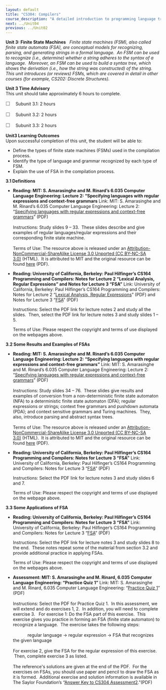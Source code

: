 ```yaml
---
layout: default
title: "CS304: Compilers"
course_description: "A detailed introduction to programming language translation, including the functions and general organization of compiler design and interpreters. Focuses on the study of syntax, semantics, ambiguities, procedures replication, iteration, and recursion in these languages."
next: ../Unit04
previous: ../Unit02
---
```

**Unit 3: Finite State Machines** <span id="3"></span> 
*Finite state machines (FSM), also called finite state automata (FSA),
are conceptual models for recognizing, parsing, and generating strings
in a formal language.  An FSM can be used to recognize (i.e., determine)
whether a string adheres to the syntax of a language.  Moreover, an FSM
can be used to build a syntax tree, which shows the derivation (i.e.,
how the string was constructed) of the string.  This unit introduces (or
reviews) FSMs, which are covered in detail in other courses (for
example, CS202: Discrete Structures).*

**Unit 3 Time Advisory**  
This unit should take approximately 6 hours to complete.  
  
 <span
style="color: rgb(85, 85, 85); font-family: 'Myriad Pro', 'Gill Sans', 'Gill Sans MT', Calibri, sans-serif; font-size: 16px; line-height: 21px; text-align: left; -webkit-text-size-adjust: none; ">☐
   </span>Subunit 3.1: 2 hours  
  
 <span
style="color: rgb(85, 85, 85); font-family: 'Myriad Pro', 'Gill Sans', 'Gill Sans MT', Calibri, sans-serif; font-size: 16px; line-height: 21px; text-align: left; -webkit-text-size-adjust: none; ">☐
   </span>Subunit 3.2: 2 hours  
  
 <span
style="color: rgb(85, 85, 85); font-family: 'Myriad Pro', 'Gill Sans', 'Gill Sans MT', Calibri, sans-serif; font-size: 16px; line-height: 21px; text-align: left; -webkit-text-size-adjust: none; ">☐
   </span>Subunit 3.3: 2 hours

**Unit3 Learning Outcomes**  
Upon successful completion of this unit, the student will be able to:  
  
-   <span dir="LTR">De</span>fine the types of finite state machines
    (FSMs) used in the compilation process.
-   <span dir="LTR">Identify the type of language and grammar recognized
    by each type of FSM.</span>
-   <span dir="LTR">Explain the use of FSA in the compilation
    process.</span>

**3.1 Definitions** <span id="3.1"></span> 
-   **Reading: MIT: S. Amarasinghe and M. Rinard’s 6.035 Computer
    Language Engineering: Lecture 2: “Specifying languages with regular
    expressions and context-free grammars**
    Link: MIT: S. Amarasinghe and M. Rinard’s 6.035 Computer Language
    Engineering: Lecture 2: “[Specifying languages with regular
    expressions and context-free
    grammars](http://www.saylor.org/site/wp-content/uploads/2012/01/CS304-2.1-MIT.pdf)”
    (PDF)  
        
     Instructions: Study slides 9 – 33.  These slides describe and give
    examples of regular languages/regular expressions and their
    corresponding finite state machine.  
        
     Terms of Use: The resource above is released under
    an [Attribution-NonCommercial-ShareAlike License 3.0 Unported (CC
    BY-NC-SA
    3.0)](http://creativecommons.org/licenses/by-nc-sa/3.0/) (HTML).  It
    is attributed to MIT and the original resource can be
    found [here](http://ocw.mit.edu/courses/electrical-engineering-and-computer-science/6-035-computer-language-engineering-spring-2010/lecture-notes/) (PDF).

-   **Reading: University of California, Berkeley: Paul Hilfinger’s
    CS164 Programming and Compilers: Notes for Lecture 2 “Lexical
    Analysis, Regular Expressions” and Notes for Lecture 3 “FSA”**
    Link: University of California, Berkeley: Paul Hilfinger’s CS164
    Programming and Compilers: Notes for Lecture 2 “[Lexical Analysis,
    Regular
    Expressions](http://inst.eecs.berkeley.edu/~cs164/sp11/lectures/)”
    (PDF) and Notes for Lecture 3
    “[FSA](http://webcast.berkeley.edu/playlist#c,d,Computer_Science,03D59E2ECDDA66DF)”
    (PDF)  
      
     Instructions: Select the PDF link for lecture notes 2 and study all
    the slides.  Then, select the PDF link for lecture notes 3 and study
    slides 1 – 5.   
      
     Terms of Use: Please respect the copyright and terms of use
    displayed on the webpages above.

**3.2 Some Results and Examples of FSAs** <span id="3.2"></span> 
-   **Reading: MIT: S. Amarasinghe and M. Rinard’s 6.035 Computer
    Language Engineering: Lecture 2: “Specifying languages with regular
    expressions and context-free grammars”**
    Link: MIT: S. Amarasinghe and M. Rinard’s 6.035 Computer Language
    Engineering: Lecture 2: “[Specifying languages with regular
    expressions and context-free
    grammars](http://www.saylor.org/site/wp-content/uploads/2012/01/CS304-2.1-MIT.pdf)”
    (PDF)  
        
     Instructions: Study slides 34 – 76.  These slides give results and
    examples of conversion from a non-deterministic finite state
    automaton (NFA) to a deterministic finite state automaton (DFA);
    regular expressions or strings; context free grammars and pushdown
    automata (PDA); and context sensitive grammars and Turing machines. 
    They, also, introduce parsing and abstract syntax trees.  
        
     Terms of Use: The resource above is released under
    an [Attribution-NonCommercial-ShareAlike License 3.0 Unported (CC
    BY-NC-SA
    3.0)](http://creativecommons.org/licenses/by-nc-sa/3.0/) (HTML).  It
    is attributed to MIT and the original resource can be
    found [here](http://ocw.mit.edu/courses/electrical-engineering-and-computer-science/6-035-computer-language-engineering-spring-2010/lecture-notes/) (PDF).

-   **Reading: University of California, Berkeley: Paul Hilfinger’s
    CS164 Programming and Compilers: Notes for Lecture 3 “FSA”**
    Link: University of California, Berkeley: Paul Hilfinger’s CS164
    Programming and Compilers: Notes for Lecture 3
    “[FSA](http://inst.eecs.berkeley.edu/~cs164/sp11/lectures/)” (PDF)  
      
     Instructions: Select the PDF link for lecture notes 3 and study
    slides 6 and 7.   
      
     Terms of Use: Please respect the copyright and terms of use
    displayed on the webpage above.

**3.3 Some Applications of FSA** <span id="3.3"></span> 
-   **Reading: University of California, Berkeley: Paul Hilfinger’s
    CS164 Programming and Compilers: Notes for Lecture 3 “FSA”**
    Link: University of California, Berkeley: Paul Hilfinger’s CS164
    Programming and Compilers: Notes for Lecture 3
    “[FSA](http://inst.eecs.berkeley.edu/~cs164/sp11/lectures/)” (PDF)  
      
     Instructions: Select the PDF link for lecture notes 3 and study
    slides 8 to the end.  These notes repeat some of the material from
    section 3.2 and provide additional practice in applying FSAs.    
      
     Terms of Use: Please respect the copyright and terms of use
    displayed on the webpages above.

-   **Assessment: MIT: S. Amarasinghe and M. Rinard, 6.035 Computer
    Language Engineering: “Practice Quiz 1”**
    Link: MIT: S. Amarasinghe and M. Rinard, 6.035 Computer
    Language Engineering: “[Practice Quiz
    1](http://www.saylor.org/site/wp-content/uploads/2012/02/CS304-QUIZ.pdf)”
    (PDF)  
        
     Instructions: Select the PDF for Practice Quiz 1.  In this
    assessment, we will extend and do exercises 1, 2.  In addition, you
    will need to complete exercise 3.   For exercise 1: Do the FSA part
    of this exercise.  This exercise gives you practice in forming an
    FSA (finite state automaton) to recognize a language.  The exercise
    takes the following steps:  
        
                 regular language → regular expression → FSA that
    recognizes the given language  
        
     For exercise 2, give the FSA for the regular expression of this
    exercise.   Then, complete exercise 3 as listed.  
        
     The reference's solutions are given at the end of the PDF.  For the
    exercises on FSAs, you should use paper and pencil to draw the FSA
    as it is formed.  Additional exercise and solution information is
    available in The Saylor Foundation’s “[Answer Key to CS304
    Assessment2](http://www.saylor.org/site/wp-content/uploads/2012/08/CS304-Unit-3-Answer-Key-to-Assessment-2-FINAL.pdf).”(PDF)  


